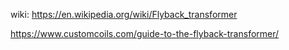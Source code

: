 

wiki: https://en.wikipedia.org/wiki/Flyback_transformer

https://www.customcoils.com/guide-to-the-flyback-transformer/
